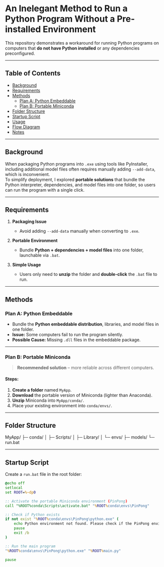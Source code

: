 # An Inelegant Method to Run a Python Program Without a Pre-installed Environment

This repository demonstrates a workaround for running Python programs on computers that **do not have Python installed** or any dependencies preconfigured.

---

## Table of Contents

- [Background](#background)
- [Requirements](#requirements)
- [Methods](#methods)
  - [Plan A: Python Embeddable](#plan-a-python-embeddable)
  - [Plan B: Portable Miniconda](#plan-b-portable-miniconda)
- [Folder Structure](#folder-structure)
- [Startup Script](#startup-script)
- [Usage](#usage)
- [Flow Diagram](#flow-diagram)
- [Notes](#notes)

---

## Background

When packaging Python programs into `.exe` using tools like PyInstaller, including additional model files often requires manually adding `--add-data`, which is inconvenient.  
To simplify deployment, I explored **portable solutions** that bundle the Python interpreter, dependencies, and model files into one folder, so users can run the program with a single click.

---

## Requirements

1. **Packaging Issue**  
   - Avoid adding `--add-data` manually when converting to `.exe`.

2. **Portable Environment**  
   - Bundle **Python + dependencies + model files** into one folder, launchable via `.bat`.

3. **Simple Usage**  
   - Users only need to **unzip** the folder and **double-click** the `.bat` file to run.

---

## Methods

### Plan A: Python Embeddable

- Bundle the **Python embeddable distribution**, libraries, and model files in one folder.  
- **Issue:** Some computers fail to run the program silently.  
- **Possible Cause:** Missing `.dll` files in the embeddable package.

---

### Plan B: Portable Miniconda

> **Recommended solution** – more reliable across different computers.

#### Steps:

1. **Create a folder** named `MyApp`.  
2. **Download** the portable version of Miniconda (lighter than Anaconda).  
3. **Unzip** Miniconda into `MyApp/conda/`.  
4. Place your existing environment into `conda/envs/`.

---

## Folder Structure
MyApp/
├─ conda/
│ ├─ Scripts/
│ ├─ Library/
│ └─ envs/
├─ models/
└─ run.bat


---

## Startup Script

Create a `run.bat` file in the root folder:

```bat
@echo off
setlocal
set ROOT=%~dp0

:: Activate the portable Miniconda environment (PinPong)
call "%ROOT%conda\Scripts\activate.bat" "%ROOT%conda\envs\PinPong"

:: Check if Python exists
if not exist "%ROOT%conda\envs\PinPong\python.exe" (
    echo Python environment not found. Please check if the PinPong environment was copied correctly to conda\envs\PinPong
    pause
    exit /b
)

:: Run the main program
"%ROOT%conda\envs\PinPong\python.exe" "%ROOT%main.py"

pause

